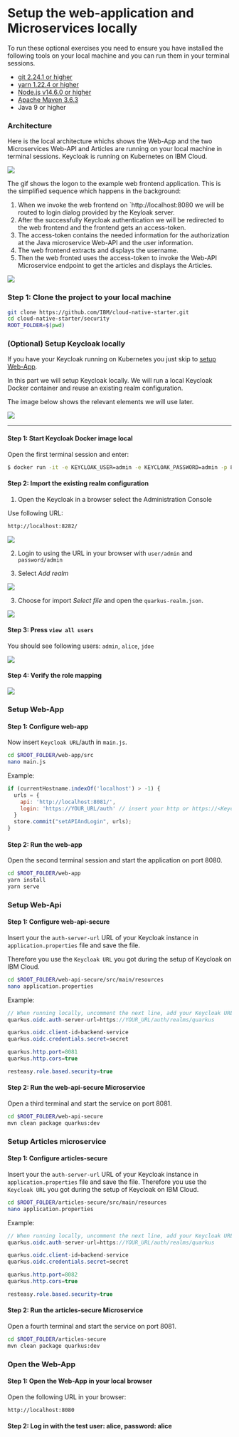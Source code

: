 # Setup the web-application and Microservices locally

To run these optional exercises you need to ensure you have installed the following tools on your local machine and you can run them in your terminal sessions.

* [git 2.24.1 or higher](https://git-scm.com/book/en/v2/Getting-Started-Installing-Git)
* [yarn 1.22.4 or higher](https://yarnpkg.com)
* [Node.js v14.6.0 or higher](https://nodejs.org/en/)
* [Apache Maven 3.6.3](https://maven.apache.org/ref/3.6.3/maven-embedder/cli.html)
* Java 9 or higher

### Architecture 

Here is the local architecture whichs shows the Web-App and the two Microservices Web-API and Articles are running on your local machine in terminal sessions. Keycloak is running on Kubernetes on IBM Cloud.

![](../../images/architecture-local.png)

The gif shows the logon to the example web frontend application. This is the simplified sequence which happens in the background:

1. When we invoke the web frontend on `http://localhost:8080 we will be routed to login dialog provided by the Keyloak server.
2. After the successfully Keycloak authentication we will be redirected to the web frontend and the frontend gets an access-token.
3. The access-token contains the needed information for the authorization at the Java microservice Web-API and the user information.
4. The web frontend extracts and displays the username.
5. Then the web fronted uses the access-token to invoke the Web-API Microservice endpoint to get the articles and displays the Articles.

![](../../images/application-sample.gif)
 

### Step 1: Clone the project to your local machine

```sh
git clone https://github.com/IBM/cloud-native-starter.git
cd cloud-native-starter/security
ROOT_FOLDER=$(pwd) 
```

### (Optional) Setup Keycloak locally

If you have your Keycloak running on Kubernetes you just skip to [setup Web-App](#step-1-configure-web-app). 

In this part we will setup Keycloak locally. We will run a local Keycloak Docker container and reuse an existing realm configuration.

The image below shows the relevant elements we will use later.

![](../../images/keycloak-content.png)

---

#### Step 1: Start Keycloak Docker image local

Open the first terminal session and enter:

```sh
$ docker run -it -e KEYCLOAK_USER=admin -e KEYCLOAK_PASSWORD=admin -p 8282:8080 jboss/keycloak:9.0.2
```
#### Step 2: Import the existing realm configuration

1. Open the Keycloak in a browser select the Administration Console

Use following URL:

```sh
http://localhost:8282/
```

![](../../images/keycloak-setup-01.png)

2. Login to using the URL in your browser with `user/admin` and `password/admin`

3. Select _Add realm_

![](../../images/keycloak-setup-02.png)

3. Choose for import _Select file_ and open the `quarkus-realm.json`.

![](../../images/keycloak-setup-03.png)


#### Step 3: Press `view all users`

You should see following users: `admin`, `alice`, `jdoe`

![](../../images/keycloak-users.png)

#### Step 4: Verify the role mapping

![](../../images/keycloak-user.png)

### Setup Web-App

#### Step 1: Configure web-app

Now insert `Keycloak URL`/auth in `main.js`.

```sh
cd $ROOT_FOLDER/web-app/src
nano main.js
```

Example:

```JavaScript
if (currentHostname.indexOf('localhost') > -1) {
  urls = {
    api: 'http://localhost:8081/',
    login: 'https://YOUR_URL/auth' // insert your http or https://<KeycloakURL>/auth
  }
  store.commit("setAPIAndLogin", urls);
}
```

#### Step 2: Run the web-app 

Open the second terminal session and start the application on port 8080.

```sh
cd $ROOT_FOLDER/web-app
yarn install
yarn serve
```

### Setup Web-Api

#### Step 1: Configure web-api-secure

Insert your the `auth-server-url` URL of your Keycloak instance in `application.properties` file and save the file.

Therefore you use the `Keycloak URL` you got during the setup of Keycloak on IBM Cloud.

```sh
cd $ROOT_FOLDER/web-api-secure/src/main/resources
nano application.properties
```

Example:

```Java
// When running locally, uncomment the next line, add your Keycloak URL, must end on '/auth/realms/quarkus'
quarkus.oidc.auth-server-url=https://YOUR_URL/auth/realms/quarkus

quarkus.oidc.client-id=backend-service
quarkus.oidc.credentials.secret=secret

quarkus.http.port=8081
quarkus.http.cors=true

resteasy.role.based.security=true
```

#### Step 2: Run the web-api-secure Microservice 

Open a third terminal and start the service on port 8081.

```sh
cd $ROOT_FOLDER/web-api-secure
mvn clean package quarkus:dev
```

### Setup Articles microservice

#### Step 1: Configure articles-secure

Insert your the `auth-server-url` URL of your Keycloak instance in `application.properties` file and save the file.
Therefore you use the `Keycloak URL` you got during the setup of Keycloak on IBM Cloud. 

```sh
cd $ROOT_FOLDER/articles-secure/src/main/resources
nano application.properties
```

Example:

```Java
// When running locally, uncomment the next line, add your Keycloak URL, must end on '/auth/realms/quarkus'
quarkus.oidc.auth-server-url=https://YOUR_URL/auth/realms/quarkus

quarkus.oidc.client-id=backend-service
quarkus.oidc.credentials.secret=secret

quarkus.http.port=8082
quarkus.http.cors=true

resteasy.role.based.security=true
```

#### Step 2: Run the articles-secure Microservice 

Open a fourth terminal and start the service on port 8081.

```sh
cd $ROOT_FOLDER/articles-secure
mvn clean package quarkus:dev
```

### Open the Web-App

#### Step 1: Open the Web-App in your local browser

Open the following URL in your browser:

```sh
http://localhost:8080
```

#### Step 2: Log in with the test user: alice, password: alice